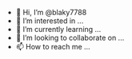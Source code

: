 - 👋 Hi, I’m @blaky7788
- 👀 I’m interested in ...
- 🌱 I’m currently learning ...
- 💞️ I’m looking to collaborate on ...
- 📫 How to reach me ...

<!---
blaky7788/blaky7788 is a ✨ special ✨ repository because its `README.md` (this file) appears on your GitHub profile.
You can click the Preview link to take a look a

